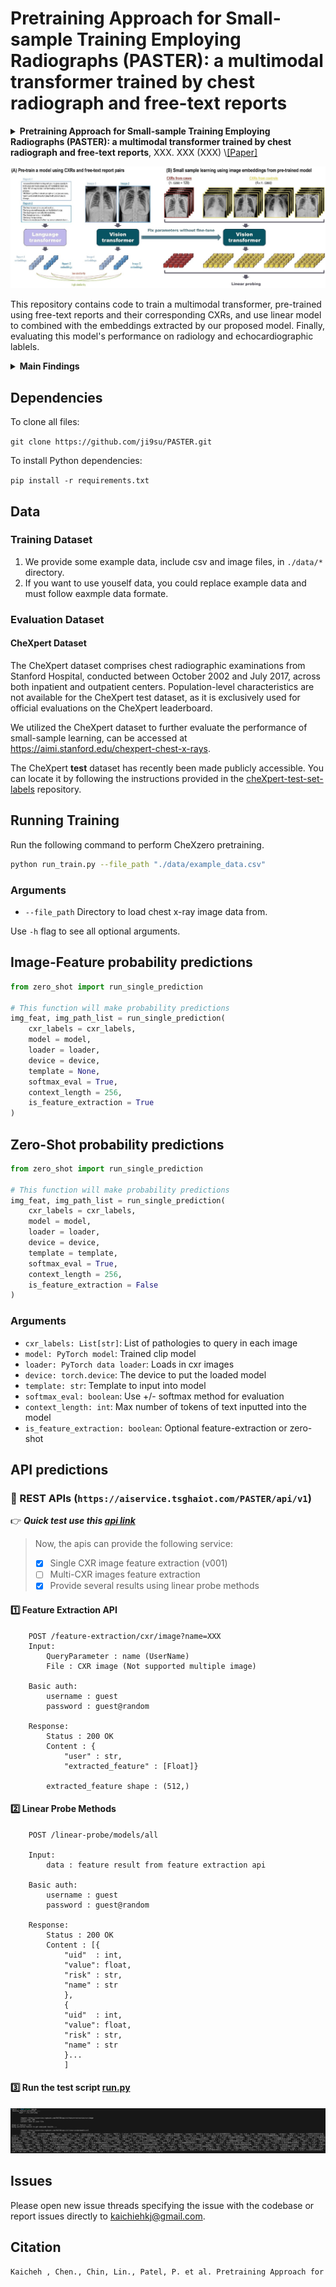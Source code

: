 # Pretraining Approach for Small-sample Training Employing Radiographs (PASTER): a multimodal transformer trained by chest radiograph and free-text reports

<details>

<summary><b>Pretraining Approach for Small-sample Training Employing Radiographs (PASTER): a multimodal transformer trained by chest radiograph and free-text reports</b>, XXX. XXX (XXX) \<a href="<https://linchin.ndmctsgh.edu.tw/>", target="blank"\>[Paper]</a></summary>

```bash
Kaicheh , Chen., Chin, Lin., Patel, P. et al. Pretraining Approach for Small-sample Training Employing Radiographs (PASTER): a multimodal transformer trained by chest radiograph and free-text reports. XXX. XXX (XXX). URL
```

</details>

![image](https://github.com/ji9su/PASTER/blob/main/image/model.jpg)

This repository contains code to train a multimodal transformer, pre-trained using free-text reports and their corresponding CXRs, and use linear model to combined with the embeddings extracted by our proposed model. Finally, evaluating this model's performance on 
radiology and echocardiographic lablels.

<details>

<summary>
    <b>Main Findings</b>
</summary>

1. **Using extremely small datasets can achieved the accuracy level of CNNs trained:** We used the control-to-case ratio of 3 for linear probing, about 128 cases and 384 controls. This result not only significant advantage over CNN in small-sample learning but also its continued better accuracy compared to CNN, particularly at the million-level training size. This may be due to the inherent advantages of the well-trained transformer over CNN in medical image analysis.

2. **The success of PASTER was attributed to its effectiveness in contrastive learning:** Applying PASTER to zero-shot prediction for echocardiogram-related diseases also validated that the achieved accuracy significantly worse than ultimate results. Cardiovascular diseases once considered challenging for radiologists to identify directly. PASTER also demonstrates state-of-the-art accuracy in diseases that cannot be described in CXR reports, hinting at the potential of PASTER for further exploration of closely related CXR conditions. 
</details>


## Dependencies
To clone all files:

```git clone https://github.com/ji9su/PASTER.git```

To install Python dependencies:

```pip install -r requirements.txt```

## Data 
### Training Dataset
1. We provide some example data, include csv and image files, in  `./data/*` directory.
2. If you want to use youself data, you could replace example data and must follow eaxmple data formate.


### Evaluation Dataset

#### CheXpert Dataset
The CheXpert dataset comprises chest radiographic examinations from Stanford Hospital, conducted between October 2002 and July 2017, across both inpatient and outpatient centers. Population-level characteristics are not available for the CheXpert test dataset, as it is exclusively used for official evaluations on the CheXpert leaderboard.

We utilized the CheXpert dataset to further evaluate the performance of small-sample learning,  can be accessed at https://aimi.stanford.edu/chexpert-chest-x-rays.

The CheXpert **test** dataset has recently been made publicly accessible. You can locate it by following the instructions provided in the [cheXpert-test-set-labels](https://github.com/rajpurkarlab/cheXpert-test-set-labels) repository. 

## Running Training
Run the following command to perform CheXzero pretraining. 
```bash
python run_train.py --file_path "./data/example_data.csv"
```

### Arguments
* `--file_path` Directory to load chest x-ray image data from.

Use `-h` flag to see all optional arguments. 

## Image-Feature probability predictions
```python
from zero_shot import run_single_prediction

# This function will make probability predictions
img_feat, img_path_list = run_single_prediction(
    cxr_labels = cxr_labels,
    model = model, 
    loader = loader,
    device = device,
    template = None,
    softmax_eval = True,
    context_length = 256,
    is_feature_extraction = True
)
```

## Zero-Shot probability predictions
```python
from zero_shot import run_single_prediction

# This function will make probability predictions
img_feat, img_path_list = run_single_prediction(
    cxr_labels = cxr_labels,
    model = model, 
    loader = loader,
    device = device,
    template = template,
    softmax_eval = True,
    context_length = 256,
    is_feature_extraction = False
)
```
### Arguments
* `cxr_labels: List[str]`: List of pathologies to query in each image
* `model: PyTorch model`: Trained clip model
* `loader: PyTorch data loader`: Loads in cxr images
* `device: torch.device`: The device to put the loaded model
* `template: str`: Template to input into model 
* `softmax_eval: boolean`: Use +/- softmax method for evaluation
* `context_length: int`: Max number of tokens of text inputted into the model
* `is_feature_extraction: boolean`: Optional feature-extraction or zero-shot

## API predictions
###  :rocket: REST APIs (`https://aiservice.tsghaiot.com/PASTER/api/v1`)
:point_right: **_Quick test use this [api link](https://aiservice.tsghaiot.com/PASTER/api/v1/feature-extraction/)_** 
>    Now, the apis can provide the following service:
>    - [x] Single CXR image feature extraction (v001)
>    - [ ] Multi-CXR images feature extraction
>    - [x] Provide several results using linear probe methods

#### :one: Feature Extraction API
```
    POST /feature-extraction/cxr/image?name=XXX
    Input:
        QueryParameter : name (UserName)
        File : CXR image (Not supported multiple image)

    Basic auth:
        username : guest
        password : guest@random

    Response:
        Status : 200 OK
        Content : {
            "user" : str,
            "extracted_feature" : [Float]}
        
        extracted_feature shape : (512,)
```

#### :two: Linear Probe Methods 
```
    POST /linear-probe/models/all
    
    Input:
        data : feature result from feature extraction api
    
    Basic auth:
        username : guest
        password : guest@random

    Response:
        Status : 200 OK
        Content : [{
            "uid"  : int,
            "value": float,
            "risk" : str,
            "name" : str
            },
            {
            "uid"  : int,
            "value": float,
            "risk" : str,
            "name" : str
            }...
            ]
```

#### :three: Run the test script [run.py](./api_predict/run.py)

![response message](./api_predict/pasterapis_test.png)

## Issues
Please open new issue threads specifying the issue with the codebase or report issues directly to kaichiehkj@gmail.com.

## Citation
```bash
Kaicheh , Chen., Chin, Lin., Patel, P. et al. Pretraining Approach for Small-sample Training Employing Radiographs (PASTER): a multimodal transformer trained by chest radiograph and free-text reports. XXX. XXX (XXX). URL
```